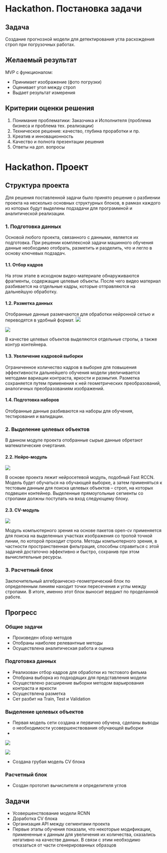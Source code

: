 # Hackathon. Постановка задачи
## Задача
Создание прогнозной модели для детектирования угла
расхождения строп при погрузочных работах.

## Желаемый результат
MVP с функционалом:
- Принимает изображение (фото погрузки)
- Оценивает угол между строп
- Выдает результат измерения

## Критерии оценки решения
1. Понимание проблематики: Заказчика и Исполнителя (проблема бизнеса
и проблема тех. реализации)
2. Техническое решение: качество, глубина проработки и пр.
3. Креатив и инновационность
4. Качество и полнота презентации решения
5. Ответы на доп. вопросы

# Hackathon. Проект
## Структура проекта
Для решения поставленной задачи было принято решение о разбиении проекта на несколько основных структурных блоков, в рамках каждого из которых будут выделены подзадачи для программной и аналитической реализации.
### 1. Подготовка данных
Основой любого проекта, связанного с данными, является их подготовка. При решении комплексной задачи машинного обучения данные необходимо отобрать, разметить и разделить, что и легло в основу ключевых подзадач.
#### 1.1. Отбор кадров
На этом этапе в исходном видео-материале обнаруживаются фрагменты, содержащие целевые объекты. После чего видео материал разбивается на отдельные кадры, которые отправляются на дальнейшую обработку.
#### 1.2. Разметка данных
Отобранные данные размечаются для обработки нейронной сетью и переводятся в удобный формат. 
![](images/detection_1.jpg?size=50)

![](images/detection_2.jpg?size=50)

В качестве целевых объектов выделяются отдельные стропы, а также контур контейнера.
#### 1.3. Увеличение кадровой выборки
Ограниченное количество кадров в выборке для повышения эффективности дальнейшего обучения модели увеличивается методами вариации контраста, яркости и размытия. Разметка сохраняется путем применения к ней геометрических преобразований, аналогичных преобразованиям изображений.
#### 1.4. Подготовка наборов
Отобранные данные разбиваются на наборы для обучения, тестирования и валидации.
### 2. Выделение целевых объектов
В данном модуле проекта отобранные сырые данные обретают математические очертания.
#### 2.2. Нейро-модуль
![](images/model.png?size=50)

В основе проекта лежит нейросетевой модуль, подобный Fast RCCN. Модель будет обучаться на обучающей выборке, а затем применяться к тестовым данным для поиска целевых объектов – строп, на которых подвешен контейнер. Выделенные прямоугольные сегменты со стропами должны поступать на вход следующему блоку.
#### 2.3. CV-модуль
![](images/lines.png?size=50)

Модуль компьютерного зрения на основе пакетов open-cv применяется для поиска на выделенных участках изображения со тропой точной линии, по которой проходит стропа. Методы компьютерного зрения, в частности пространственная фильтрация, способны справиться с этой задачей достаточно эффективно и быстро, сохранив при этом вычислительные ресурсы.
### 3. Расчетный блок
Заключительный алгебраическо-геометрический блок по определенным линиям находит точки пересечения и углы между стропами. В итоге, именно этот блок выносит вердикт по проделанной работе.
## Прогресс
### Общие задачи
 - Произведен обзор методов
 - Отобраны наиболее релевантные методы
 - Осуществлена аналитическая работа и оценка
### Подготовка данных
 - Реализован отбор кадров для обработки из тестового фильма
 - Отобрана выборка из подходящих для представления модели
 - Осуществлено расширение выборки методом варьирования контраста и яркости
 - Осуществлена разметка
 - Сет разбит на Train, Test и Validation
### Выделение целевых объектов
 - Первая модель сети создана и первично обучена, сделаны выводы о необходимости усовершенствования обучающей выборки
 - 
![](images/plot_1.jpg?size=50)

![](images/plot_2.jpg?size=50)

 - Создана грубая модель CV блока
### Расчетный блок
 - Создан прототип вычислителя и определителя углов
## Задачи
 - Усовершенствование модели RCNN 
 - Доработка СV блока
 - Организация API между сегментами проекта
 - Первые этапы обучения показали, что некоторые модификации, примененные к данным для увеличения их количества, сказались негативно на качестве данных. В связи с этим необходимо отказаться от части сгенерированных образцов
